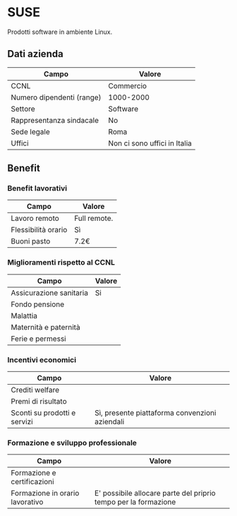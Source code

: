 # SUSE

Prodotti software in ambiente Linux.

## Dati azienda

| **Campo**           | **Valore**                             |
| ------------------------- | -------------------------------------------- |
| CCNL                      | Commercio                                    |
| Numero dipendenti (range) | 1000-2000                                    |
| Settore                   | Software                                     |
| Rappresentanza sindacale  | No                                           |
| Sede legale               | Roma                                         |
| Uffici                    | Non ci sono uffici in Italia                 |

## Benefit

### Benefit lavorativi

| **Campo**      | **Valore**                                                                                                 |
| -------------------- | ---------------------------------------------------------------------------------------------------------------- |
| Lavoro remoto        | Full remote.                                           |
| Flessibilità orario | Sì                                                                                                              |
| Buoni pasto          | 7.2€                                                                                                              |

### Miglioramenti rispetto al CCNL

| **Campo**         | **Valore** |
| ----------------------- | ---------------- |
| Assicurazione sanitaria |    Si              |
| Fondo pensione          |                  |
| Malattia                |                  |
| Maternità e paternità |                  |
| Ferie e permessi        |                  |

### Incentivi economici

| **Campo**              | **Valore**                                |
| ---------------------------- | ----------------------------------------------- |
| Crediti welfare              |                                                 |
| Premi di risultato           |                                                 |
| Sconti su prodotti e servizi | Sì, presente piattaforma convenzioni aziendali |

### Formazione e sviluppo professionale

| **Campo**                 | **Valore**                                                           |
| ------------------------------- | -------------------------------------------------------------------------- |
| Formazione e certificazioni     |                                                                            |
| Formazione in orario lavorativo | E' possibile allocare parte del priprio tempo per la formazione |
